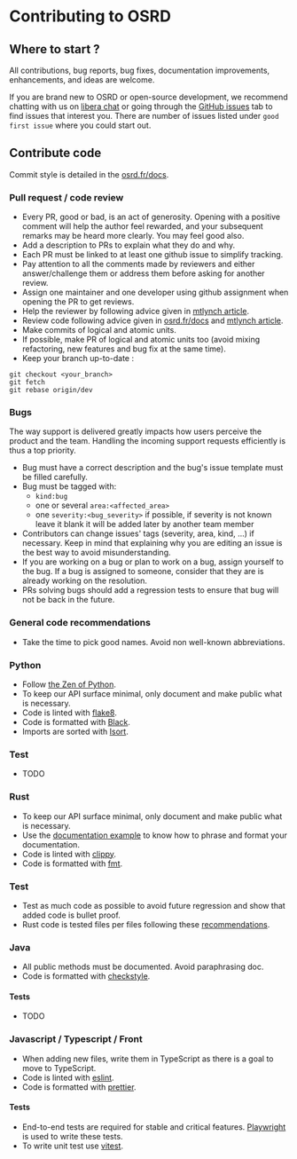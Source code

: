 # Contributing to OSRD

## Where to start ?

All contributions, bug reports, bug fixes, documentation improvements, enhancements, and ideas are welcome.

If you are brand new to OSRD or open-source development, we recommend chatting with us on [libera chat](https://web.libera.chat/#osrd) or going through the [GitHub issues](https://github.com/DGEXSolutions/osrd/issues) tab to find issues that interest you. There are number of issues listed under `good first issue` where you could start out.

## Contribute code

Commit style is detailed in the [osrd.fr/docs](https://osrd.fr/en/docs/guides/contribute/code/).

### Pull request / code review

- Every PR, good or bad, is an act of generosity.
  Opening with a positive comment will help the author feel rewarded, and your subsequent remarks may be heard more clearly.
  You may feel good also.
- Add a description to PRs to explain what they do and why.
- Each PR must be linked to at least one github issue to simplify tracking.
- Pay attention to all the comments made by reviewers and either answer/challenge them or address them before asking for another review.
- Assign one maintainer and one developer using github assignment when opening the PR to get reviews.
- Help the reviewer by following advice given in [mtlynch article](https://mtlynch.io/code-review-love/).
- Review code following advice given in [osrd.fr/docs](https://osrd.fr/en/docs/guides/contribute/code-reviews/) and [mtlynch article](https://mtlynch.io/human-code-reviews-1/).
- Make commits of logical and atomic units.
- If possible, make PR of logical and atomic units too (avoid mixing refactoring, new features and bug fix at the same time).
- Keep your branch up-to-date :
```
git checkout <your_branch>
git fetch
git rebase origin/dev
```

### Bugs

The way support is delivered greatly impacts how users perceive the product and the team.
Handling the incoming support requests efficiently is thus a top priority.

- Bug must have a correct description and the bug's issue template must be filled carefully.
- Bug must be tagged with:
  - `kind:bug`
  - one or several `area:<affected_area>`
  - one `severity:<bug_severity>` if possible, if severity is not known leave it blank it will be added later by another team member
- Contributors can change issues' tags (severity, area, kind, ...) if necessary. 
  Keep in mind that explaining why you are editing an issue is the best way to avoid misunderstanding.
- If you are working on a bug or plan to work on a bug, assign yourself to the bug.
  If a bug is assigned to someone, consider that they are is already working on the resolution.
- PRs solving bugs should add a regression tests to ensure that bug will not be back in the future.

### General code recommendations

- Take the time to pick good names.
  Avoid non well-known abbreviations.

### Python

- Follow [the Zen of Python](https://www.python.org/dev/peps/pep-0020/).
- To keep our API surface minimal, only document and make public what is necessary.
- Code is linted with [flake8](https://github.com/csachs/pyproject-flake8).
- Code is formatted with [Black](https://github.com/psf/black).
- Imports are sorted with [Isort](https://github.com/PyCQA/isort).

### Test

- TODO

### Rust

- To keep our API surface minimal, only document and make public what is necessary.
- Use the [documentation example](https://doc.rust-lang.org/rust-by-example/meta/doc.html) to know how to phrase and format your documentation.
- Code is linted with [clippy](https://github.com/rust-lang/rust-clippy).
- Code is formatted with [fmt](https://github.com/rust-lang/rustfmt).

### Test

- Test as much code as possible to avoid future regression and show that added code is bullet proof.
- Rust code is tested files per files following these [recommendations](https://doc.rust-lang.org/book/ch11-01-writing-tests.html).

### Java

- All public methods must be documented.
  Avoid paraphrasing doc.
- Code is formatted with [checkstyle](https://checkstyle.sourceforge.io/).

#### Tests

- TODO

### Javascript / Typescript / Front

- When adding new files, write them in TypeScript as there is a goal to move to TypeScript.
- Code is linted with [eslint](https://eslint.org/).
- Code is formatted with [prettier](https://prettier.io/).

#### Tests

- End-to-end tests are required for stable and critical features.
  [Playwright](https://playwright.dev/) is used to write these tests.
- To write unit test use [vitest](https://vitest.dev/).
